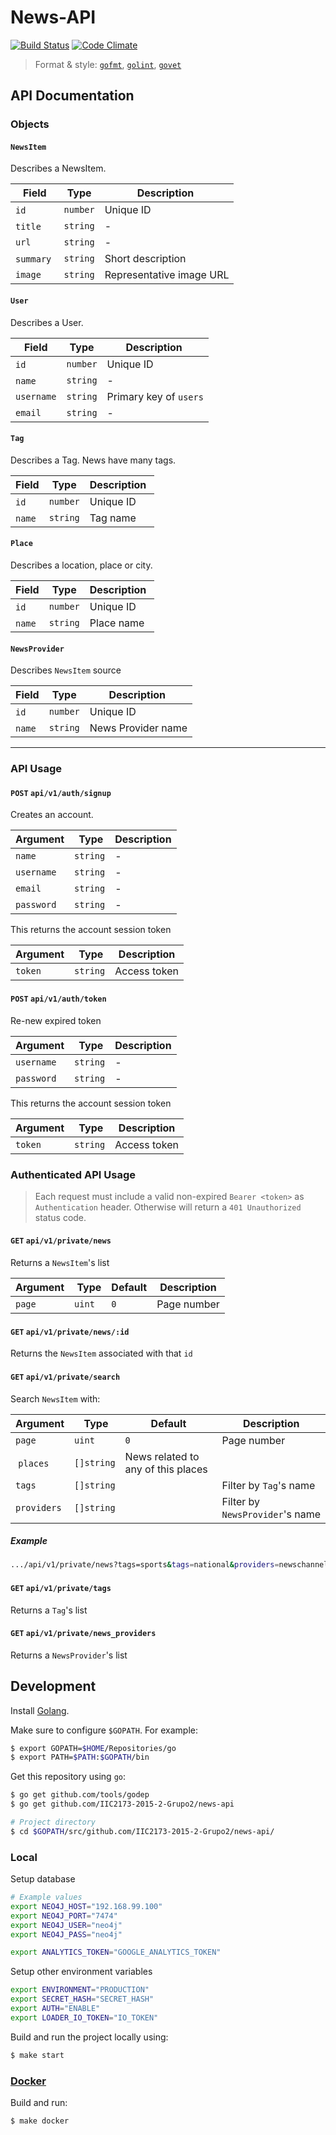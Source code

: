 # News-API
[![Build Status](https://travis-ci.org/IIC2173-2015-2-Grupo2/news-api.svg)](https://travis-ci.org/IIC2173-2015-2-Grupo2/news-api) [![Code Climate](https://codeclimate.com/github/IIC2173-2015-2-Grupo2/news-api/badges/gpa.svg)](https://codeclimate.com/github/IIC2173-2015-2-Grupo2/news-api)

> Format & style: [`gofmt`](https://golang.org/cmd/gofmt/), [`golint`](https://github.com/golang/lint), [`govet`](https://golang.org/cmd/vet/)

## API Documentation

### Objects

#### `NewsItem`

Describes a NewsItem.

| Field | Type | Description |
|-------|------|-------------|
| `id` | `number` | Unique ID |
| `title` | `string` | - |
| `url` | `string` | - |
| `summary` | `string` | Short description |
| `image` | `string` | Representative image URL |

#### `User`

Describes a User.

| Field | Type | Description |
|-------|------|-------------|
| `id` | `number` | Unique ID |
| `name` | `string` | - |
| `username` | `string` | Primary key of `users` |
| `email` | `string` | - |

#### `Tag`

Describes a Tag. News have many tags.

| Field | Type | Description |
|-------|------|-------------|
| `id` | `number` | Unique ID |
| `name` | `string` | Tag name |

#### `Place`

Describes a location, place or city.

| Field | Type | Description |
|-------|------|-------------|
| `id` | `number` | Unique ID |
| `name` | `string` | Place name |

#### `NewsProvider`

Describes `NewsItem` source

| Field | Type | Description |
|-------|------|-------------|
| `id` | `number` | Unique ID |
| `name` | `string` | News Provider name |

---

### API Usage

#### `POST` `api/v1/auth/signup`

Creates an account.

| Argument | Type | Description |
|----------|------|-------------|
| `name`  | `string`| - |
| `username`  | `string`| - |
| `email` | `string`| - |
| `password`  | `string`| - |

This returns the account session token

| Argument | Type | Description |
|----------|------|-------------|
| `token`  | `string`| Access token |

#### `POST` `api/v1/auth/token`

Re-new expired token

| Argument | Type | Description |
|----------|------|-------------|
| `username`  | `string`| - |
| `password`  | `string`| - |

This returns the account session token

| Argument | Type | Description |
|----------|------|-------------|
| `token`  | `string`| Access token |

### Authenticated API Usage
> Each request must include a valid non-expired `Bearer <token>`  as `Authentication` header.
> Otherwise will return a `401 Unauthorized` status code.

#### `GET` `api/v1/private/news`

Returns a `NewsItem`'s list

| Argument | Type | Default | Description |
|----------|------|---------|-------------|
| `page` | `uint` | `0` | Page number |

#### `GET` `api/v1/private/news/:id`

Returns the `NewsItem` associated with that `id`

#### `GET` `api/v1/private/search`

Search `NewsItem` with:

| Argument | Type | Default | Description |
|----------|------|---------|-------------|
| `page` | `uint` | `0` | Page number |
| `places` | `[]string` | News related to any of this places |
| `tags` | `[]string` | | Filter by `Tag`'s name |
| `providers` | `[]string` | | Filter by `NewsProvider`'s name|

##### Example
```sh
.../api/v1/private/news?tags=sports&tags=national&providers=newschannel
```
#### `GET` `api/v1/private/tags`

Returns a `Tag`'s list

#### `GET` `api/v1/private/news_providers`

Returns a `NewsProvider`'s list


## Development

Install [Golang](https://golang.org/).

Make sure to configure `$GOPATH`. For example:
```sh
$ export GOPATH=$HOME/Repositories/go
$ export PATH=$PATH:$GOPATH/bin
```

Get this repository using `go`:
```sh
$ go get github.com/tools/godep
$ go get github.com/IIC2173-2015-2-Grupo2/news-api

# Project directory
$ cd $GOPATH/src/github.com/IIC2173-2015-2-Grupo2/news-api/
```

### Local

Setup database
```sh
# Example values
export NEO4J_HOST="192.168.99.100"
export NEO4J_PORT="7474"
export NEO4J_USER="neo4j"
export NEO4J_PASS="neo4j"

export ANALYTICS_TOKEN="GOOGLE_ANALYTICS_TOKEN"
```

Setup other environment variables
```sh
export ENVIRONMENT="PRODUCTION"
export SECRET_HASH="SECRET_HASH"
export AUTH="ENABLE"
export LOADER_IO_TOKEN="IO_TOKEN"
```

Build and run the project locally using:
```sh
$ make start
```

### [Docker](https://www.docker.com/)

Build and run:
```sh
$ make docker
```
